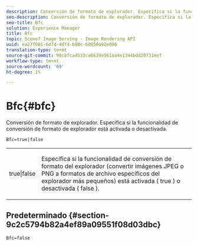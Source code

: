 ```yaml
---
description: Conversión de formato de explorador. Especifica si la funcionalidad de conversión de formato de explorador está activada o desactivada.
seo-description: Conversión de formato de explorador. Especifica si la funcionalidad de conversión de formato de explorador está activada o desactivada.
seo-title: Bfc
solution: Experience Manager
title: Bfc
topic: Scene7 Image Serving - Image Rendering API
uuid: ea27f001-6d7d-4df4-b88c-60859a92e096
translation-type: tm+mt
source-git-commit: 90cbfca4533ca6639e561aa4e1344bdd20731eef
workflow-type: tm+mt
source-wordcount: '69'
ht-degree: 1%

---
```



# Bfc{#bfc}

Conversión de formato de explorador. Especifica si la funcionalidad de conversión de formato de explorador está activada o desactivada.

<!--<a id="section_2768B2BEEE214676AA32F17E2A0E3343"></a>-->

`Bfc=true|false`

<table id="simpletable_998CF426296945FEA48D19E33B71A17E"> 
 <tr class="strow"> 
  <td class="stentry"> <p> <span class="codeph"> true|false  </span> </p> </td> 
  <td class="stentry"> <p>Especifica si la funcionalidad de conversión de formato del explorador (convertir imágenes JPEG o PNG a formatos de archivo específicos del explorador más pequeños) está activada ( <span class="codeph"> true </span>) o desactivada ( <span class="codeph"> false </span>). </p> </td> 
 </tr> 
</table>

## Predeterminado {#section-9c2c5794b82a4ef89a09551f08d03dbc}

`Bfc=false`
